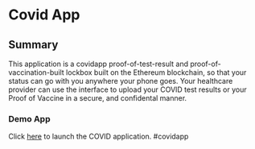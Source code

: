 # Covid App

## Summary
This application is a covidapp proof-of-test-result and proof-of-vaccination-built lockbox built on the Ethereum blockchain, so that your status can go with you anywhere your phone goes. Your healthcare provider can use the interface to upload your COVID test results or your Proof of Vaccine in a secure, and confidental manner.

### Demo App

Click [here](https://jcurvone.github.io/covidapp/) to launch the COVID application. #covidapp
